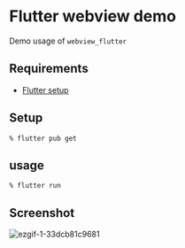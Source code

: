 # Flutter webview demo

Demo usage of `webview_flutter`

## Requirements

- [Flutter setup](https://flutter.dev/docs/get-started/install)

## Setup

```
% flutter pub get
```

## usage

```
% flutter run
```


## Screenshot

![ezgif-1-33dcb81c9681](https://user-images.githubusercontent.com/98103/61504775-83941300-aa17-11e9-83d1-d2b5a5c94320.gif)

